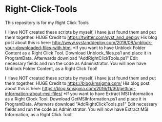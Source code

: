 # Right-Click-Tools
This repository is for my Right Click Tools


I Have NOT created these scripts by myself, i have just found them and put them together.
HUGE Credit to https://twitter.com/syst_and_deploy
His blog post about this is here: http://www.systanddeploy.com/2018/08/unblock-your-downloaded-files-with.html
*If you want to have Unblock Folder Content as a Right Click Tool.
Download Unblock_files.ps1 and place it in ProgramData. Afterwards download "AddRightClickTools.ps1" Edit necessary fields and run the code as Administrator.
You will now have Unblock Folder Content, as a Right Click Tool!



 I Have NOT created these scripts by myself, i have just found them and put them together.
 HUGE Credit to https://blog.kmsigma.com/
 His blog post about this is here: https://blog.kmsigma.com/2016/11/30/getting-information-about-msi-files/
*If you want to have Extract MSI Information as a Right Clock Tool.
Download GetMSIInformation.ps1 and place it in ProgramData. Afterwars download "AddRightClickTools.ps1" Edit necessary fields and run the code as Administrator.
You will now have Extract MSI Information, as a Right Click Tool!
